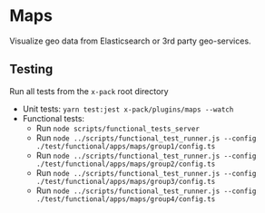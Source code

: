 # Maps

Visualize geo data from Elasticsearch or 3rd party geo-services.


## Testing

Run all tests from the `x-pack` root directory

- Unit tests: `yarn test:jest x-pack/plugins/maps --watch`
- Functional tests:
  - Run `node scripts/functional_tests_server`
  - Run `node ../scripts/functional_test_runner.js --config ./test/functional/apps/maps/group1/config.ts`
  - Run `node ../scripts/functional_test_runner.js --config ./test/functional/apps/maps/group2/config.ts`
  - Run `node ../scripts/functional_test_runner.js --config ./test/functional/apps/maps/group3/config.ts`
  - Run `node ../scripts/functional_test_runner.js --config ./test/functional/apps/maps/group4/config.ts`